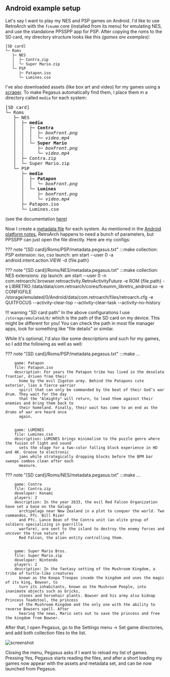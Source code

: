 ## Android example setup

Let's say I want to play my NES and PSP games on Android. I'd like to use RetroArch with the `fceumm` core (installed from its menu) for emulating NES, and use the standalone PPSSPP app for PSP. After copying the roms to the SD card, my directory structure looks like this *(games are examples)*:

```
[SD card]
└─ Roms
   ├─ NES
   │  ├─ Contra.zip
   │  └─ Super Mario.zip
   └─ PSP
      ├─ Patapon.iso
      └─ Lumines.cso
```

I've also downloaded assets (like box art and video) for my games using a [scraper](meta-assets.md#how-to-get-assets-for-my-games). To make Pegasus automatically find them, I place them in a directory called `media` for each system:

<pre>
[SD card]
└─ Roms
   ├─ NES
   │  ├─ <b>media</b>
   │  │  ├─ <b>Contra</b>
   │  │  │  ├─ <i>boxFront.png</i>
   │  │  │  └─ <i>video.mp4</i>
   │  │  └─ <b>Super Mario</b>
   │  │     ├─ <i>boxFront.png</i>
   │  │     └─ <i>video.mp4</i>
   │  ├─ Contra.zip
   │  └─ Super Mario.zip
   └─ PSP
      ├─ <b>media</b>
      │  ├─ <b>Patapon</b>
      │  │  └─ <i>boxFront.png</i>
      │  └─ <b>Lumines</b>
      │     ├─ <i>boxFront.png</i>
      │     └─ <i>video.mp4</i>
      ├─ Patapon.iso
      └─ Lumines.cso
</pre>

(see the documentation [here](meta-assets.md#the-media-directory))

Now I create a [metadata file](meta-files.md) for each system. As mentioned in the [Android platform notes](platform-android.md), RetroArch happens to need a bunch of parameters, but PPSSPP can just open the file directly. Here are my configs:

??? note "[SD card]/Roms/PSP/metadata.pegasus.txt"
        :::make
        collection: PSP
        extension: iso, cso
        launch: am start
          --user 0
          -a android.intent.action.VIEW
          -d {file.path}

??? note "[SD card]/Roms/NES/metadata.pegasus.txt"
        :::make
        collection: NES
        extensions: zip
        launch: am start
          --user 0
          -n com.retroarch/.browser.retroactivity.RetroActivityFuture
          -e ROM {file.path}
          -e LIBRETRO /data/data/com.retroarch/cores/fceumm_libretro_android.so
          -e CONFIGFILE /storage/emulated/0/Android/data/com.retroarch/files/retroarch.cfg
          -e QUITFOCUS
          --activity-clear-top
          --activity-clear-task
          --activity-no-history

!!! warning "SD card path"
    In the above configurations I use `/storage/emulated/0/` which is the path of the SD card on my device. This might be different for you! You can check the path in most file manager apps, look for something like "file details" or similar.

While it's optional, I'd also like some descriptions and such for my games, so I add the following as well as well:

??? note "[SD card]/Roms/PSP/metadata.pegasus.txt"
        :::make
        ...

        game: Patapon
        file: Patapon.iso
        description: For years the Patapon tribe has lived in the desolate frontier, driven from their
          home by the evil Zigoton army. Behind the Patapons cute exterior, lies a fierce warrior
          spirit that can only be commanded by the beat of their God’s war drum. They wait for the day
          that the "Almighty" will return, to lead them against their enemies and bring them back to
          their homeland. Finally, their wait has come to an end as the drums of war are heard once
          again.


        game: LUMINES
        file: Lumines.cso
        description: LUMINES brings minimalism to the puzzle genre where the fusion of light and sound
          sets the stage for a two-color falling block experience in HD and 4K. Groove to electronic
          jams while strategically dropping blocks before the BPM bar sweeps combos clean after each
          measure.

??? note "[SD card]/Roms/NES/metadata.pegasus.txt"
        :::make
        ...

        game: Contra
        file: Contra.zip
        developer: Konami
        players: 2
        description: In the year 2633, the evil Red Falcon Organization have set a base on the Galuga
          archipelago near New Zealand in a plot to conquer the world. Two commandos, Pfc. Bill Rizer
          and Pfc. Lance Bean of the Contra unit (an elite group of soldiers specializing in guerrilla
          warfare), are sent to the island to destroy the enemy forces and uncover the true nature of
          Red Falcon, the alien entity controlling them.


        game: Super Mario Bros.
        file: Super Mario.zip
        developer: Nintendo
        players: 2
        description: In the fantasy setting of the Mushroom Kingdom, a tribe of turtle-like creatures
          known as the Koopa Troopas invade the kingdom and uses the magic of its king, Bowser, to
          turn its inhabitants, known as the Mushroom People, into inanimate objects such as bricks,
          stones and horsehair plants. Bowser and his army also kidnap Princess Toadstool, the princess
          of the Mushroom Kingdom and the only one with the ability to reverse Bowsers spell. After
          hearing the news, Mario sets out to save the princess and free the kingdom from Bowser.

After that, I open Pegasus, go to the Settings menu &rarr; Set game directories, and add both collection files to the list.

![screenshot](img/meta-examples-android.png)

Closing the menu, Pegasus asks if I want to reload my list of games. Pressing Yes, Pegasus starts reading the files, and after a short loading my games now appear with the assets and metadata set, and can be now launched from Pegasus.
